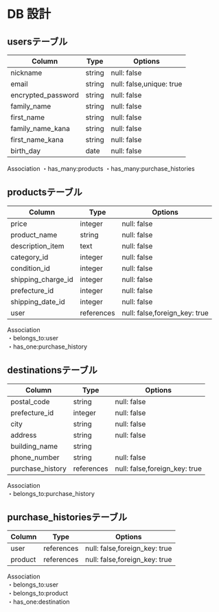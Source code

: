 # DB 設計



## usersテーブル

| Column            | Type   | Options                  |  
|-------------------|--------|------------------------- |  
| nickname          |	string | null: false              |    
| email             | string | null: false,unique: true |    
| encrypted_password|	string | null: false              |    
| family_name       |	string | null: false              |    
| first_name        |	string | null: false              |    
| family_name_kana  |	string | null: false              |    
| first_name_kana   |	string | null: false              |    
| birth_day	        | date   | null: false              |    

Association 
・has_many:products
・has_many:purchase_histories




## productsテーブル   

| Column              | Type       | Options                       |   
|---------------------|------------|------------------------------ |   
| price               | integer    | null: false                   |
| product_name        | string     | null: false                   |
| description_item    | text       | null: false                   |
| category_id         | integer    | null: false                   |   
| condition_id        | integer    | null: false                   |   
| shipping_charge_id  | integer    | null: false                   |   
| prefecture_id       | integer    | null: false                   |   
| shipping_date_id    | integer    | null: false                   |   
| user                | references | null: false,foreign_key: true |   

Association  
・belongs_to:user  
・has_one:purchase_history  




## destinationsテーブル    

| Column             | Type       | Options                       |    
|------------------- |----------- |------------------------------ |    
| postal_code        | string     | null: false                   |
| prefecture_id      | integer    | null: false                   |    
| city               | string     | null: false                   |    
| address            | string     | null: false                   |    
| building_name      | string     |                               |    
| phone_number       | string     | null: false                   |      
| purchase_history   | references | null: false,foreign_key: true |

Association    
・belongs_to:purchase_history




## purchase_historiesテーブル  

| Column     | Type       | Options                       |  
|------------|----------- |------------------------------ |  
| user       | references | null: false,foreign_key: true |  
| product    | references | null: false,foreign_key: true |  

Association  
・belongs_to:user  
・belongs_to:product  
・has_one:destination